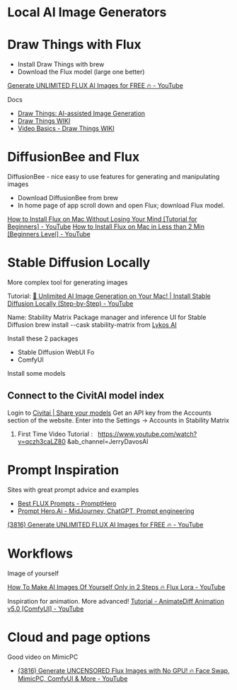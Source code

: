 # Local AI Image Generators

# Draw Things with Flux

- Install Draw Things with brew
- Download the Flux model (large one better)

[Generate UNLIMITED FLUX AI Images for FREE 🔥 - YouTube](https://www.youtube.com/watch?v=GzUeuFbfSJI&list=PLxvrrRw25Lq3wwrnE8KKxsc6duzLnmopt)

Docs
- [Draw Things: AI-assisted Image Generation](https://drawthings.ai/)
- [Draw Things WIKI](https://wiki.drawthings.ai/wiki/Main_Page)
- [Video Basics - Draw Things WIKI](https://wiki.drawthings.ai/wiki/Video_Basics)


# DiffusionBee and Flux

DiffusionBee - nice easy to use features for generating and manipulating images


- Download DiffusionBee from brew
- In home page of app scroll down and open Flux; download Flux model.

[How to Install Flux on Mac Without Losing Your Mind \[Tutorial for Beginners\] - YouTube](https://www.youtube.com/watch?v=Q-y2kPpqTZ4&list=WL&index=4)
[How to Install Flux on Mac in Less than 2 Min \[Beginners Level\] - YouTube](https://www.youtube.com/watch?v=-5Cd72-cIZA)


# Stable Diffusion Locally

More complex tool for generating images

Tutorial: [🚀 Unlimited AI Image Generation on Your Mac! | Install Stable Diffusion Locally (Step-by-Step) - YouTube](https://www.youtube.com/watch?v=-ggUdBjGpFw&list=WL&index=5)

Name: Stability Matrix
Package manager and inference UI for Stable Diffusion
brew install --cask stability-matrix 
from [Lykos AI](https://lykos.ai/downloads)

Install these 2 packages
- Stable Diffusion WebUI Fo
- ComfyUl

Install some models

## Connect to the CivitAI model index

Login to [Civitai | Share your models](https://civitai.com/)
Get an API key from the Accounts section of the website.
Enter into the Settings -> Accounts in Stability Matrix



1) First Time Video Tutorial : &nbsp;
https://www.youtube.com/watch?v=qczh3caLZ80
&amp;ab_channel=JerryDavosAl

# Prompt Inspiration

Sites with great prompt advice and examples

- [Best FLUX Prompts - PromptHero](https://prompthero.com/flux-prompts)
- [Prompt Hero.Ai - MidJourney, ChatGPT, Prompt engineering](https://prompthero.ai/)



[(3816) Generate UNLIMITED FLUX AI Images for FREE 🔥 - YouTube](https://www.youtube.com/watch?v=GzUeuFbfSJI&list=PLxvrrRw25Lq3wwrnE8KKxsc6duzLnmopt)


# Workflows

Image of yourself

[How To Make AI Images Of Yourself Only in 2 Steps 🔥 Flux Lora - YouTube](https://www.youtube.com/watch?v=_l7P-LA_J5o)

Inspiration for animation. More advanced!
[Tutorial - AnimateDiff Animation v5.0 \[ComfyUI\] - YouTube](https://www.youtube.com/watch?v=hIUNgUe1obg)

# Cloud and page options

Good video on MimicPC
- [(3816) Generate UNCENSORED Flux Images with No GPU! 🔥 Face Swap, MimicPC, ComfyUI & More - YouTube](https://www.youtube.com/watch?v=397aC1gDy78)